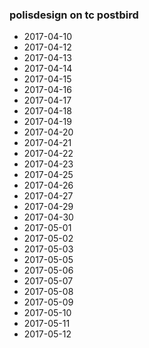 ### polisdesign on tc postbird
- 2017-04-10
- 2017-04-12
- 2017-04-13
- 2017-04-14
- 2017-04-15
- 2017-04-16
- 2017-04-17
- 2017-04-18
- 2017-04-19
- 2017-04-20
- 2017-04-21
- 2017-04-22
- 2017-04-23
- 2017-04-25
- 2017-04-26
- 2017-04-27
- 2017-04-29
- 2017-04-30
- 2017-05-01
- 2017-05-02
- 2017-05-03
- 2017-05-05
- 2017-05-06
- 2017-05-07
- 2017-05-08
- 2017-05-09
- 2017-05-10
- 2017-05-11
- 2017-05-12
